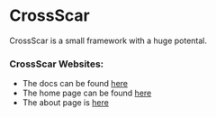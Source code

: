 # CrossScar

CrossScar is a small framework with a huge potental.

### CrossScar Websites:

* The docs can be found [here](https://crossscar.commandergl.repl.co/docs/)
* The home page can be found [here](https://crossscar.commandergl.repl.co)
* The about page is [here](https://crossscar.commandergl.repl.co/about/)